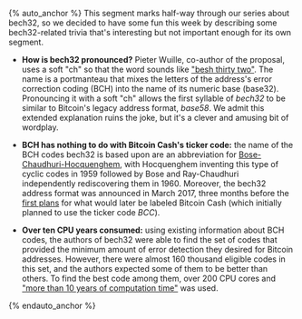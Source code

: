 {% auto_anchor %}
This segment marks half-way through our series about bech32, so we decided to
have some fun this week by describing some bech32-related trivia that's
interesting but not important enough for its own segment.

- **How is bech32 pronounced?** Pieter Wuille, co-author of the proposal, uses a
  soft "ch" so that the word sounds like ["besh thirty two"][wuille bech32].
  The name is a portmanteau that mixes the letters of the address's error
  correction coding (BCH) into the name of its numeric base (base32).
  Pronouncing it with a soft "ch" allows the first syllable of *bech32* to be
  similar to Bitcoin's legacy address format, *base58*.  We admit this extended
  explanation ruins the joke, but it's a clever and amusing bit of wordplay.

- **BCH has nothing to do with Bitcoin Cash's ticker code:** the name of the
  BCH codes bech32 is based upon are an abbreviation for
  [Bose-Chaudhuri-Hocquenghem][wikipedia bch], with Hocquenghem inventing this
  type of cyclic codes in 1959 followed by Bose and Ray-Chaudhuri independently
  rediscovering them in 1960.  Moreover, the bech32 address format was announced
  in March 2017, three months before the [first plans][] for what would later be
  labeled Bitcoin Cash (which initially planned to use the ticker code *BCC*).

- **Over ten CPU years consumed:** using existing information about
  BCH codes, the authors of bech32 were able to find the set of codes that
  provided the minimum amount of error detection they desired for Bitcoin
  addresses.  However, there were almost 160 thousand eligible codes in this
  set, and the authors expected some of them to be better than others.  To find the best
  code among them, over 200 CPU cores and ["more than 10 years of computation time"][cpu time] was used.

[wuille bech32]: https://youtu.be/NqiN9VFE4CU?t=1827
[cpu time]: https://youtu.be/NqiN9VFE4CU?t=1329
[wikipedia bch]: https://en.wikipedia.org/wiki/BCH_code
[first plans]:https://blog.bitmain.com/en/uahf-contingency-plan-uasf-bip148/
{% endauto_anchor %}
